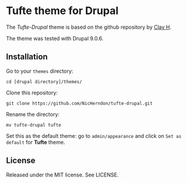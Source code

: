 # Tufte theme for Drupal

The *Tufte-Drupal* theme is based on the github repository by [Clay H](https://github.com/clayh53/tufte-jekyll).

The theme was tested with Drupal 9.0.6.

## Installation

Go to your `themes` directory:
```
cd [drupal directory]/themes/
```

Clone this repository:
```
git clone https://github.com/NicHerndon/tufte-drupal.git
```

Rename the directory:
```
mv tufte-drupal tufte
```


Set this as the default theme: go to `admin/appearance` and click on `Set as default` for **Tufte** theme.

## License

Released under the MIT license. See LICENSE.
